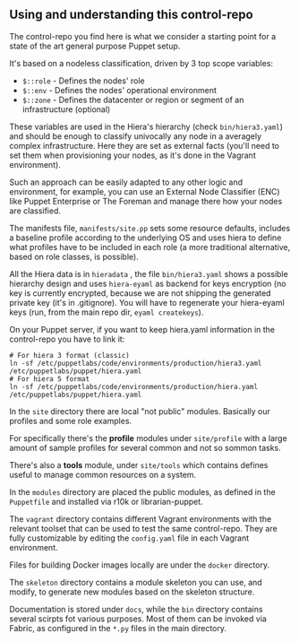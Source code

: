 ## Using and understanding this control-repo

The control-repo you find here is what we consider a starting point for a state of the art general purpose Puppet setup.

It's based on a nodeless classification, driven by 3 top scope variables:

  - ```$::role``` - Defines the nodes' role
  - ```$::env``` - Defines the nodes' operational environment
  - ```$::zone``` - Defines the datacenter or region or segment of an infrastructure (optional)

These variables are used in the Hiera's hierarchy (check ```bin/hiera3.yaml```) and should be enough to classify univocally any node in a averagely complex infrastructure. Here they are set as external facts (you'll need to set them when provisioning your nodes, as it's done in the Vagrant environment).

Such an approach can be easily adapted to any other logic and environment, for example, you can use an External Node Classifier (ENC) like Puppet Enterprise or The Foreman and manage there how your nodes are classified.

The manifests file, ```manifests/site.pp``` sets some resource defaults, includes a baseline profile according to the underlying OS and uses hiera to define what profiles have to be included in each role (a more traditional alternative, based on role classes, is possible).

All the Hiera data is in ```hieradata``` , the file ```bin/hiera3.yaml``` shows a possible hierarchy design and uses ```hiera-eyaml``` as backend for keys encryption (no key is currently encrypted, because we are not shipping the generated private key (it's in .gitignore).
You will have to regenerate your hiera-eyaml keys (run, from the main repo dir, ```eyaml createkeys```).

On your Puppet server, if you want to keep hiera.yaml information in the control-repo you have to link it:

    # For hiera 3 format (classic)
    ln -sf /etc/puppetlabs/code/environments/production/hiera3.yaml /etc/puppetlabs/puppet/hiera.yaml
    # For hiera 5 format
    ln -sf /etc/puppetlabs/code/environments/production/hiera.yaml /etc/puppetlabs/puppet/hiera.yaml


In the ```site``` directory there are local "not public" modules. Basically our profiles and some role examples.

For specifically there's the **profile** modules under ```site/profile``` with a large amount of sample profiles for several common and not so sommon tasks.

There's also a **tools** module, under ```site/tools``` which contains defines useful to manage common resources on a system.

In the ```modules``` directory are placed the public modules, as defined in the ```Puppetfile``` and installed via r10k or librarian-puppet.

The ```vagrant``` directory contains different Vagrant environments with the relevant toolset that can be used to test the same control-repo.
They are fully customizable by editing the ```config.yaml``` file in each Vagrant environment.

Files for building Docker images locally are under the ```docker``` directory.

The ```skeleton``` directory contains a module skeleton you can use, and modify, to generate new modules based on the skeleton structure.
 
Documentation is stored under ```docs```, while the ```bin``` directory contains several scirpts fot various purposes. Most of them can be invoked via Fabric, as configured in the ```*.py``` files in the main directory.


